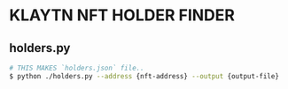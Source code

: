 # KLAYTN NFT HOLDER FINDER

## holders.py

```bash
# THIS MAKES `holders.json` file..
$ python ./holders.py --address {nft-address} --output {output-file}
```
